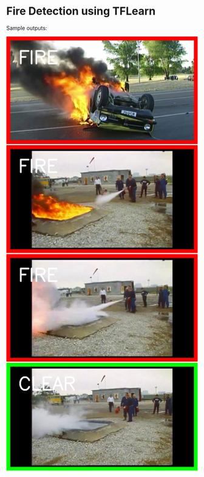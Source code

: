 # Fire Detection using TFLearn

Sample outputs:

![](output/188.jpg)
![](output/3017.jpg)
![](output/3064.jpg)
![](output/3140.jpg)